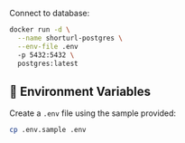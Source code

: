 Connect to database:
```bash
docker run -d \
  --name shorturl-postgres \
  --env-file .env
  -p 5432:5432 \
  postgres:latest
```

## 📄 Environment Variables
Create a `.env` file using the sample provided:

```bash
cp .env.sample .env
```